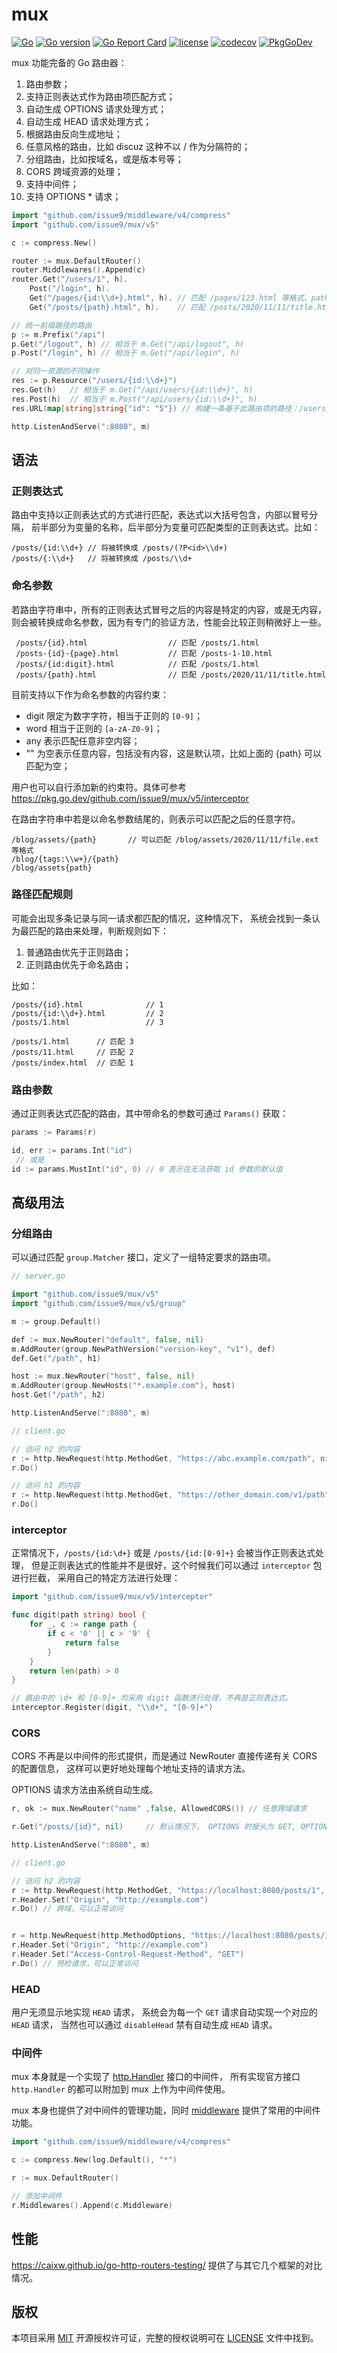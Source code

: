 # mux

[![Go](https://github.com/issue9/mux/workflows/Go/badge.svg)](https://github.com/issue9/mux/actions?query=workflow%3AGo)
[![Go version](https://img.shields.io/github/go-mod/go-version/issue9/mux)](https://golang.org)
[![Go Report Card](https://goreportcard.com/badge/github.com/issue9/mux)](https://goreportcard.com/report/github.com/issue9/mux)
[![license](https://img.shields.io/github/license/issue9/mux)](LICENSE)
[![codecov](https://codecov.io/gh/issue9/mux/branch/master/graph/badge.svg)](https://codecov.io/gh/issue9/mux)
[![PkgGoDev](https://pkg.go.dev/badge/github.com/issue9/mux/v5)](https://pkg.go.dev/github.com/issue9/mux/v5)

mux 功能完备的 Go 路由器：

1. 路由参数；
1. 支持正则表达式作为路由项匹配方式；
1. 自动生成 OPTIONS 请求处理方式；
1. 自动生成 HEAD 请求处理方式；
1. 根据路由反向生成地址；
1. 任意风格的路由，比如 discuz 这种不以 / 作为分隔符的；
1. 分组路由，比如按域名，或是版本号等；
1. CORS 跨域资源的处理；
1. 支持中间件；
1. 支持 OPTIONS * 请求；

```go
import "github.com/issue9/middleware/v4/compress"
import "github.com/issue9/mux/v5"

c := compress.New()

router := mux.DefaultRouter()
router.Middlewares().Append(c)
router.Get("/users/1", h).
    Post("/login", h).
    Get("/pages/{id:\\d+}.html", h). // 匹配 /pages/123.html 等格式，path = 123
    Get("/posts/{path}.html", h).    // 匹配 /posts/2020/11/11/title.html 等格式，path = 2020/11/11/title

// 统一前缀路径的路由
p := m.Prefix("/api")
p.Get("/logout", h) // 相当于 m.Get("/api/logout", h)
p.Post("/login", h) // 相当于 m.Get("/api/login", h)

// 对同一资源的不同操作
res := p.Resource("/users/{id:\\d+}")
res.Get(h)   // 相当于 m.Get("/api/users/{id:\\d+}", h)
res.Post(h)  // 相当于 m.Post("/api/users/{id:\\d+}", h)
res.URL(map[string]string{"id": "5"}) // 构建一条基于此路由项的路径：/users/5

http.ListenAndServe(":8080", m)
```

## 语法

### 正则表达式

路由中支持以正则表达式的方式进行匹配，表达式以大括号包含，内部以冒号分隔，
前半部分为变量的名称，后半部分为变量可匹配类型的正则表达式。比如：

```text
/posts/{id:\\d+} // 将被转换成 /posts/(?P<id>\\d+)
/posts/{:\\d+}   // 将被转换成 /posts/\\d+
```

### 命名参数

若路由字符串中，所有的正则表达式冒号之后的内容是特定的内容，或是无内容，
则会被转换成命名参数，因为有专门的验证方法，性能会比较正则稍微好上一些。

```text
 /posts/{id}.html                  // 匹配 /posts/1.html
 /posts-{id}-{page}.html           // 匹配 /posts-1-10.html
 /posts/{id:digit}.html            // 匹配 /posts/1.html
 /posts/{path}.html                // 匹配 /posts/2020/11/11/title.html
```

目前支持以下作为命名参数的内容约束：

- digit 限定为数字字符，相当于正则的 `[0-9]`；
- word 相当于正则的 `[a-zA-Z0-9]`；
- any 表示匹配任意非空内容；
- "" 为空表示任意内容，包括没有内容，这是默认项，比如上面的 {path} 可以匹配为空；

用户也可以自行添加新的约束符。具体可参考 <https://pkg.go.dev/github.com/issue9/mux/v5/interceptor>

在路由字符串中若是以命名参数结尾的，则表示可以匹配之后的任意字符。

```text
/blog/assets/{path}       // 可以匹配 /blog/assets/2020/11/11/file.ext 等格式
/blog/{tags:\\w+}/{path}
/blog/assets{path}
```

### 路径匹配规则

可能会出现多条记录与同一请求都匹配的情况，这种情况下，
系统会找到一条认为最匹配的路由来处理，判断规则如下：

 1. 普通路由优先于正则路由；
 1. 正则路由优先于命名路由；

比如：

```text
/posts/{id}.html              // 1
/posts/{id:\\d+}.html         // 2
/posts/1.html                 // 3

/posts/1.html      // 匹配 3
/posts/11.html     // 匹配 2
/posts/index.html  // 匹配 1
```

### 路由参数

通过正则表达式匹配的路由，其中带命名的参数可通过 `Params()` 获取：

```go
params := Params(r)

id, err := params.Int("id")
 // 或是
id := params.MustInt("id", 0) // 0 表示在无法获取 id 参数的默认值
```

## 高级用法

### 分组路由

可以通过匹配 `group.Matcher` 接口，定义了一组特定要求的路由项。

```go
// server.go

import "github.com/issue9/mux/v5"
import "github.com/issue9/mux/v5/group"

m := group.Default()

def := mux.NewRouter("default", false, nil)
m.AddRouter(group.NewPathVersion("version-key", "v1"), def)
def.Get("/path", h1)

host := mux.NewRouter("host", false, nil)
m.AddRouter(group.NewHosts("*.example.com"), host)
host.Get("/path", h2)

http.ListenAndServe(":8080", m)

// client.go

// 访问 h2 的内容
r := http.NewRequest(http.MethodGet, "https://abc.example.com/path", nil)
r.Do()

// 访问 h1 的内容
r := http.NewRequest(http.MethodGet, "https://other_domain.com/v1/path", nil)
r.Do()
```

### interceptor

正常情况下，`/posts/{id:\d+}` 或是 `/posts/{id:[0-9]+}` 会被当作正则表达式处理，
但是正则表达式的性能并不是很好，这个时候我们可以通过 `interceptor` 包进行拦截，
采用自己的特定方法进行处理：

```go
import "github.com/issue9/mux/v5/interceptor"

func digit(path string) bool {
    for _, c := range path {
        if c < '0' || c > '9' {
            return false
        }
    }
    return len(path) > 0
}

// 路由中的 \d+ 和 [0-9]+ 均采用 digit 函数进行处理，不再是正则表达式。
interceptor.Register(digit, "\\d+", "[0-9]+")
```

### CORS

CORS 不再是以中间件的形式提供，而是通过 NewRouter 直接传递有关 CORS 的配置信息，
这样可以更好地处理每个地址支持的请求方法。

OPTIONS 请求方法由系统自动生成。

```go
r, ok := mux.NewRouter("name" ,false, AllowedCORS()) // 任意跨域请求

r.Get("/posts/{id}", nil)     // 默认情况下， OPTIONS 的报头为 GET, OPTIONS

http.ListenAndServe(":8080", m)

// client.go

// 访问 h2 的内容
r := http.NewRequest(http.MethodGet, "https://localhost:8080/posts/1", nil)
r.Header.Set("Origin", "http://example.com")
r.Do() // 跨域，可以正常访问


r = http.NewRequest(http.MethodOptions, "https://localhost:8080/posts/1", nil)
r.Header.Set("Origin", "http://example.com")
r.Header.Set("Access-Control-Request-Method", "GET")
r.Do() // 预检请求，可以正常访问
```

### HEAD

用户无须显示地实现 `HEAD` 请求， 系统会为每一个 `GET` 请求自动实现一个对应的 `HEAD` 请求，
当然也可以通过 `disableHead` 禁有自动生成 `HEAD` 请求。

### 中间件

mux 本身就是一个实现了 [http.Handler](https://pkg.go.dev/net/http#Handler) 接口的中间件，
所有实现官方接口 `http.Handler` 的都可以附加到 mux 上作为中间件使用。

mux 本身也提供了对中间件的管理功能，同时 [middleware](https://github.com/issue9/middleware) 提供了常用的中间件功能。

```go
import "github.com/issue9/middleware/v4/compress"

c := compress.New(log.Default(), "*")

r := mux.DefaultRouter()

// 添加中间件
r.Middlewares().Append(c.Middleware)
```

## 性能

<https://caixw.github.io/go-http-routers-testing/> 提供了与其它几个框架的对比情况。

## 版权

本项目采用 [MIT](https://opensource.org/licenses/MIT) 开源授权许可证，完整的授权说明可在 [LICENSE](LICENSE) 文件中找到。
